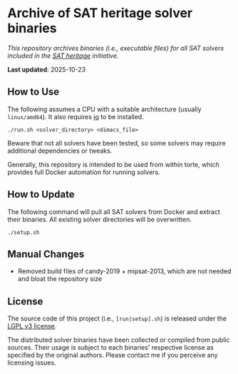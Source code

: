 # Archive of SAT heritage solver binaries

*This repository archives binaries (i.e., executable files) for all SAT solvers included in the [SAT heritage](https://github.com/sat-heritage/docker-images) initiative.*

**Last updated**: 2025-10-23

## How to Use

The following assumes a CPU with a suitable architecture (usually `linux/amd64`).
It also requires [jq](https://jqlang.org/) to be installed.

```
./run.sh <solver_directory> <dimacs_file>
```

Beware that not all solvers have been tested, so some solvers may require additional dependencies or tweaks.

Generally, this repository is intended to be used from within torte, which provides full Docker automation for running solvers.

## How to Update

The following command will pull all SAT solvers from Docker and extract their binaries.
All existing solver directories will be overwritten.

```
./setup.sh
```

## Manual Changes

- Removed build files of candy-2019 + mipsat-2013, which are not needed and bloat the repository size

## License

The source code of this project (i.e., `[run|setup].sh`) is released under the [LGPL v3 license](LICENSE.txt).

The distributed solver binaries have been collected or compiled from public sources.
Their usage is subject to each binaries' respective license as specified by the original authors.
Please contact me if you perceive any licensing issues.